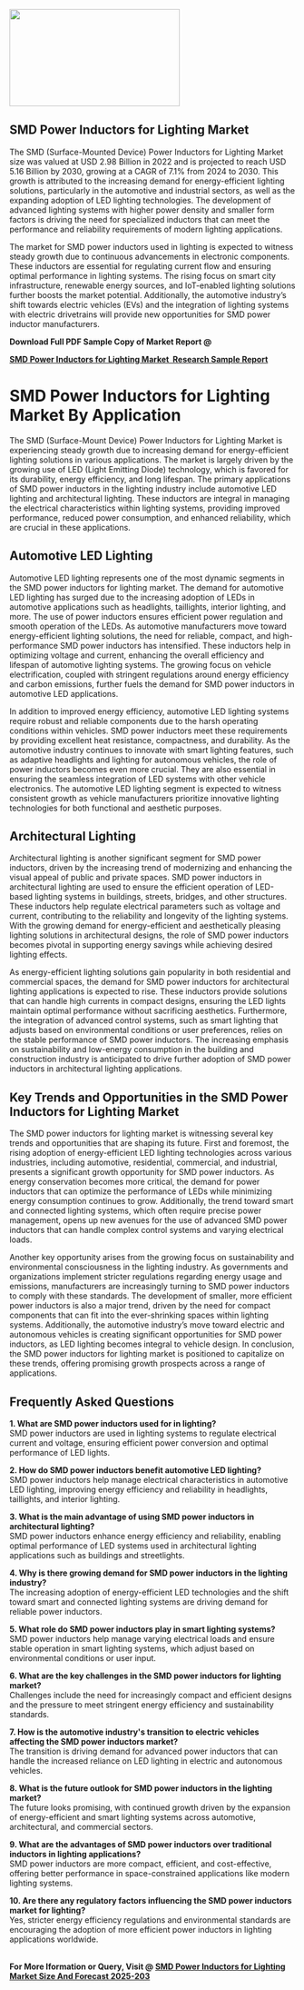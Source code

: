 <p><img class="alignnone size-medium wp-image-20088" src="https://ffe5etoiles.com/wp-content/uploads/2024/12/MST1-300x171.png" alt="" width="300" height="171" /></p><p><p> <h2>SMD Power Inductors for Lighting Market </h2><p>The SMD (Surface-Mounted Device) Power Inductors for Lighting Market size was valued at USD 2.98 Billion in 2022 and is projected to reach USD 5.16 Billion by 2030, growing at a CAGR of 7.1% from 2024 to 2030. This growth is attributed to the increasing demand for energy-efficient lighting solutions, particularly in the automotive and industrial sectors, as well as the expanding adoption of LED lighting technologies. The development of advanced lighting systems with higher power density and smaller form factors is driving the need for specialized inductors that can meet the performance and reliability requirements of modern lighting applications.</p><p>The market for SMD power inductors used in lighting is expected to witness steady growth due to continuous advancements in electronic components. These inductors are essential for regulating current flow and ensuring optimal performance in lighting systems. The rising focus on smart city infrastructure, renewable energy sources, and IoT-enabled lighting solutions further boosts the market potential. Additionally, the automotive industry’s shift towards electric vehicles (EVs) and the integration of lighting systems with electric drivetrains will provide new opportunities for SMD power inductor manufacturers.</p></p><p><strong>Download Full PDF Sample Copy of Market Report @</strong></p><p><strong><a href="https://www.verifiedmarketreports.com/download-sample/?rid=290060&utm_source=Sites-google&utm_medium=265" target="_blank">SMD Power Inductors for Lighting Market &nbsp;Research Sample Report</a></strong></p><p><h1>SMD Power Inductors for Lighting Market By Application</h1><p>The SMD (Surface-Mount Device) Power Inductors for Lighting Market is experiencing steady growth due to increasing demand for energy-efficient lighting solutions in various applications. The market is largely driven by the growing use of LED (Light Emitting Diode) technology, which is favored for its durability, energy efficiency, and long lifespan. The primary applications of SMD power inductors in the lighting industry include automotive LED lighting and architectural lighting. These inductors are integral in managing the electrical characteristics within lighting systems, providing improved performance, reduced power consumption, and enhanced reliability, which are crucial in these applications.</p><h2>Automotive LED Lighting</h2><p>Automotive LED lighting represents one of the most dynamic segments in the SMD power inductors for lighting market. The demand for automotive LED lighting has surged due to the increasing adoption of LEDs in automotive applications such as headlights, taillights, interior lighting, and more. The use of power inductors ensures efficient power regulation and smooth operation of the LEDs. As automotive manufacturers move toward energy-efficient lighting solutions, the need for reliable, compact, and high-performance SMD power inductors has intensified. These inductors help in optimizing voltage and current, enhancing the overall efficiency and lifespan of automotive lighting systems. The growing focus on vehicle electrification, coupled with stringent regulations around energy efficiency and carbon emissions, further fuels the demand for SMD power inductors in automotive LED applications.</p><p>In addition to improved energy efficiency, automotive LED lighting systems require robust and reliable components due to the harsh operating conditions within vehicles. SMD power inductors meet these requirements by providing excellent heat resistance, compactness, and durability. As the automotive industry continues to innovate with smart lighting features, such as adaptive headlights and lighting for autonomous vehicles, the role of power inductors becomes even more crucial. They are also essential in ensuring the seamless integration of LED systems with other vehicle electronics. The automotive LED lighting segment is expected to witness consistent growth as vehicle manufacturers prioritize innovative lighting technologies for both functional and aesthetic purposes.</p><h2>Architectural Lighting</h2><p>Architectural lighting is another significant segment for SMD power inductors, driven by the increasing trend of modernizing and enhancing the visual appeal of public and private spaces. SMD power inductors in architectural lighting are used to ensure the efficient operation of LED-based lighting systems in buildings, streets, bridges, and other structures. These inductors help regulate electrical parameters such as voltage and current, contributing to the reliability and longevity of the lighting systems. With the growing demand for energy-efficient and aesthetically pleasing lighting solutions in architectural designs, the role of SMD power inductors becomes pivotal in supporting energy savings while achieving desired lighting effects.</p><p>As energy-efficient lighting solutions gain popularity in both residential and commercial spaces, the demand for SMD power inductors for architectural lighting applications is expected to rise. These inductors provide solutions that can handle high currents in compact designs, ensuring the LED lights maintain optimal performance without sacrificing aesthetics. Furthermore, the integration of advanced control systems, such as smart lighting that adjusts based on environmental conditions or user preferences, relies on the stable performance of SMD power inductors. The increasing emphasis on sustainability and low-energy consumption in the building and construction industry is anticipated to drive further adoption of SMD power inductors in architectural lighting applications.</p><h2>Key Trends and Opportunities in the SMD Power Inductors for Lighting Market</h2><p>The SMD power inductors for lighting market is witnessing several key trends and opportunities that are shaping its future. First and foremost, the rising adoption of energy-efficient LED lighting technologies across various industries, including automotive, residential, commercial, and industrial, presents a significant growth opportunity for SMD power inductors. As energy conservation becomes more critical, the demand for power inductors that can optimize the performance of LEDs while minimizing energy consumption continues to grow. Additionally, the trend toward smart and connected lighting systems, which often require precise power management, opens up new avenues for the use of advanced SMD power inductors that can handle complex control systems and varying electrical loads.</p><p>Another key opportunity arises from the growing focus on sustainability and environmental consciousness in the lighting industry. As governments and organizations implement stricter regulations regarding energy usage and emissions, manufacturers are increasingly turning to SMD power inductors to comply with these standards. The development of smaller, more efficient power inductors is also a major trend, driven by the need for compact components that can fit into the ever-shrinking spaces within lighting systems. Additionally, the automotive industry’s move toward electric and autonomous vehicles is creating significant opportunities for SMD power inductors, as LED lighting becomes integral to vehicle design. In conclusion, the SMD power inductors for lighting market is positioned to capitalize on these trends, offering promising growth prospects across a range of applications.</p><h2>Frequently Asked Questions</h2><p><strong>1. What are SMD power inductors used for in lighting?</strong><br> SMD power inductors are used in lighting systems to regulate electrical current and voltage, ensuring efficient power conversion and optimal performance of LED lights.</p><p><strong>2. How do SMD power inductors benefit automotive LED lighting?</strong><br> SMD power inductors help manage electrical characteristics in automotive LED lighting, improving energy efficiency and reliability in headlights, taillights, and interior lighting.</p><p><strong>3. What is the main advantage of using SMD power inductors in architectural lighting?</strong><br> SMD power inductors enhance energy efficiency and reliability, enabling optimal performance of LED systems used in architectural lighting applications such as buildings and streetlights.</p><p><strong>4. Why is there growing demand for SMD power inductors in the lighting industry?</strong><br> The increasing adoption of energy-efficient LED technologies and the shift toward smart and connected lighting systems are driving demand for reliable power inductors.</p><p><strong>5. What role do SMD power inductors play in smart lighting systems?</strong><br> SMD power inductors help manage varying electrical loads and ensure stable operation in smart lighting systems, which adjust based on environmental conditions or user input.</p><p><strong>6. What are the key challenges in the SMD power inductors for lighting market?</strong><br> Challenges include the need for increasingly compact and efficient designs and the pressure to meet stringent energy efficiency and sustainability standards.</p><p><strong>7. How is the automotive industry's transition to electric vehicles affecting the SMD power inductors market?</strong><br> The transition is driving demand for advanced power inductors that can handle the increased reliance on LED lighting in electric and autonomous vehicles.</p><p><strong>8. What is the future outlook for SMD power inductors in the lighting market?</strong><br> The future looks promising, with continued growth driven by the expansion of energy-efficient and smart lighting systems across automotive, architectural, and commercial sectors.</p><p><strong>9. What are the advantages of SMD power inductors over traditional inductors in lighting applications?</strong><br> SMD power inductors are more compact, efficient, and cost-effective, offering better performance in space-constrained applications like modern lighting systems.</p><p><strong>10. Are there any regulatory factors influencing the SMD power inductors market for lighting?</strong><br> Yes, stricter energy efficiency regulations and environmental standards are encouraging the adoption of more efficient power inductors in lighting applications worldwide.</p><strong><br />For More Iformation or Query, Visit @ <a href="https://www.verifiedmarketreports.com/product/smd-power-inductors-for-lighting-market/" target="_blank">SMD Power Inductors for Lighting Market Size And Forecast 2025-203</a></strong></p>
